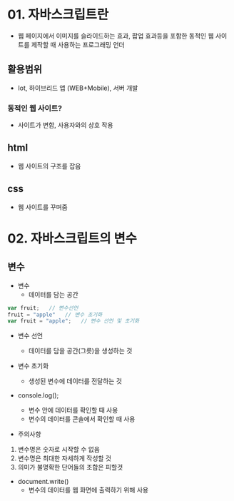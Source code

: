# 01. 자바스크립트란

- 웹 페이지에서 이미지를 슬라이드하는 효과, 팝업 효과등을 포함한 동적인 웹 사이트를 제작할 때 사용하는 프로그래밍 언더

## 활용범위

- Iot, 하이브리드 앱 (WEB+Mobile), 서버 개발

### 동적인 웹 사이트?
  - 사이트가 변함, 사용자와의 상호 작용

## html

- 웹 사이트의 구조를 잡음

## css

- 웹 사이트를 꾸며줌


# 02. 자바스크립트의 변수

## 변수

- 변수
    - 데이터를 담는 공간

```javascript
var fruit;   // 변수선언
fruit = "apple"   // 변수 초기화
var fruit = "apple";   // 변수 선언 및 초기화
```

- 변수 선언
    - 데이터를 담을 공간(그릇)을 생성하는 것 

- 변수 초기화
    - 생성된 변수에 데이터를 전달하는 것



- console.log();
    - 변수 안에 데이터를 확인할 때 사용  
    - 변수의 데이터를 콘솔에서 확인할 때 사용


- 주의사항

1. 변수명은 숫자로 시작할 수 없음
2. 변수명은 최대한 자세하게 작성할 것
3. 의미가 불명확한 단어들의 조합은 피할것


- document.write()
    - 변수의 데이터를 웹 화면에 출력하기 위해 사용
